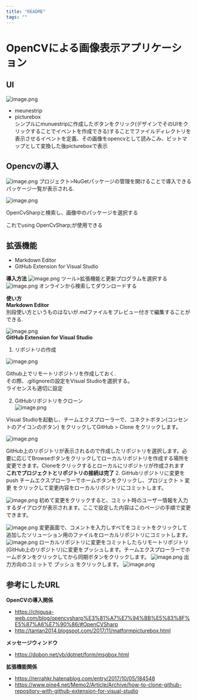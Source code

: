 ```yaml
---
title: "README"
tags: ""
---
```


# OpenCVによる画像表示アプリケーション
## UI
![image.png](https://boostnote.io/api/teams/rrw2n9YGE/files/ab9913b86e0749a942534261a7e5b552c72a18339f6722dd19cad7b864a6fb26-image.png)

- meunestrip
- picturebox  
シンプルにmunuestripに作成したボタンをクリック(デザインでそのUIをクリックすることでイベントを作成できる)することでファイルディレクトリを表示させるイベントを定義、その画像をopencvとして読みこみ、ビットマップとして変換した後pictureboxで表示
## Opencvの導入
![image.png](https://boostnote.io/api/teams/rrw2n9YGE/files/ba36c24d54c168b7a4d34e837c3582a5c0019b517dccfbd9fe41be988e0c97c3-image.png)
プロジェクト>NuGetパッケージの管理を開けることで導入できるパッケージ一覧が表示される.

![image.png](https://boostnote.io/api/teams/rrw2n9YGE/files/d2da42d8e578b300eff3f4942201d2373bff20c2df030e2448a3c243e778ad0c-image.png)

OpenCvSharpと検索し、画像中のパッケージを選択する

これでusing OpenCvSharp;が使用できる

## 拡張機能
- Markdown Editor
- GitHub Extension for Visual Studio  

**導入方法**
![image.png](https://boostnote.io/api/teams/rrw2n9YGE/files/91c27314389c2f86b281c095e5e893b9fa813550d2f2352016787de8068d77e5-image.png)
ツール>拡張機能と更新プログラムを選択する
![image.png](https://boostnote.io/api/teams/rrw2n9YGE/files/2c7028dff4866122966283efa8920003454d521f3af863e657ef043ef87aa708-image.png)
オンラインから検索してダウンロードする

**使い方**  
  **Markdown Editor**  
  別段使い方というものはないが.mdファイルをプレビュー付きで編集することができる.
  
![image.png](https://boostnote.io/api/teams/rrw2n9YGE/files/8558cccebb857bf1a9e30b480bc11d7a1da0394e000470b23ae5931d4d6fd4e1-image.png)  
  **GitHub Extension for Visual Studio**  
  1. リポジトリの作成  
  
  ![image.png](https://boostnote.io/api/teams/rrw2n9YGE/files/9d2dc78254c6615ef96daa46efe7d74185c9822d0cdfff33ba1345435ddf6d08-image.png)

  Github上でリモートリポジトリを作成しておく.  
  その際、.gitignoreの設定をVisual Studioを選択する。  
  ライセンスも適切に設定  
  
  2. GitHubリポジトリをクローン  
  ![image.png](https://boostnote.io/api/teams/rrw2n9YGE/files/f1af12279f42ae832d78b82d6e951337e28ccb7d2fcff6d8d8f3b3559f3ead87-image.png)

  Visual Studioを起動し、チームエクスプローラーで、コネクトボタン(コンセントのアイコンのボタン) をクリックしてGitHub > Clone をクリックします。
  
  ![image.png](https://boostnote.io/api/teams/rrw2n9YGE/files/7bcd82f16ccce37e795fa34d74826d2cc63e486a942cf906f8a771c84d3983ce-image.png)

  GitHub上のリポジトリが表示されるので作成したリポジトリを選択します。必要に応じてBrowseボタンをクリックしてローカルリポジトリを作成する場所を変更できます。Cloneをクリックするとローカルにリポジトリが作成されます  
**これでプロジェクトとリポジトリの接続は完了**
  2. GitHubリポジトリに変更をpush
  チームエクスプローラーでホームボタンをクリックし、プロジェクト > 変更 をクリックして変更内容をローカルリポジトリにコミットします。
  
  ![image.png](https://boostnote.io/api/teams/rrw2n9YGE/files/f7bec83c76950e33241e80cfdff624c1dae8017398bafd1b631cebddfee18565-image.png)
  初めて変更をクリックすると、コミット時のユーザー情報を入力するダイアログが表示されます。ここで設定した内容はこのページの手順で変更できます。
 
  ![image.png](https://boostnote.io/api/teams/rrw2n9YGE/files/52f92df80c9ed13676caaf0f906a69bd3c3b36b75b524a99b0d6dd741ca149ea-image.png)
  変更画面で、コメントを入力しすべてをコミットをクリックして追加したソリューション用のファイルをローカルリポジトリにコミットします。
  ![image.png](https://boostnote.io/api/teams/rrw2n9YGE/files/c21976ed8092c75b07ff030f63cebc2b2891dbf3aafb83f7e42d18c3dc9d45e3-image.png)
  ローカルリポジトリに変更をコミットしたらリモートリポジトリ(GitHub上のリポジトリ)に変更をプッシュします。チームエクスプローラーでホームボタンをクリックしてから同期ボタンをクリックします。
  ![image.png](https://boostnote.io/api/teams/rrw2n9YGE/files/a2587c31e2e394e9b57fb3923ba4e568a91d81a09922fef9976611785b390051-image.png)
  出力方向のコミットで プッシュ をクリックします。
  ![image.png](https://boostnote.io/api/teams/rrw2n9YGE/files/f61a80ce940313800ae8c22c7f4bb4eb717d0dea452c7451c6be75c8e3b0ad7a-image.png)


## 参考にしたURL
**OpenCVの導入関係**
- https://chigusa-web.com/blog/opencvsharp%E3%81%A7%E7%94%BB%E5%83%8F%E5%87%A6%E7%90%86/#OpenCVSharp
- http://tantan2014.blogspot.com/2017/11/matformpicturebox.html  


**メッセージウィンドウ**
- https://dobon.net/vb/dotnet/form/msgbox.html


**拡張機能関係**
- https://rerrahkr.hatenablog.com/entry/2017/10/05/184548
- https://www.pine4.net/Memo2/Article/Archive/how-to-clone-github-repository-with-github-extension-for-visual-studio
